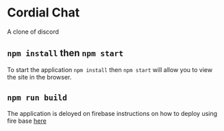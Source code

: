 # Cordial Chat
A clone of discord

## `npm install` then `npm start`

To start the application `npm install` then  `npm start` will allow you to view the site in the browser.

## `npm run build`

The application is deloyed on firebase instructions on how to deploy using fire base [here](https://console.firebase.google.com/u/0/project/cordial-chat/hosting)
